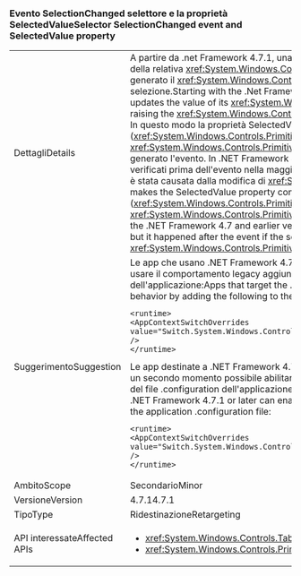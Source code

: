 ### <a name="selector-selectionchanged-event-and-selectedvalue-property"></a><span data-ttu-id="35149-101">Evento SelectionChanged selettore e la proprietà SelectedValue</span><span class="sxs-lookup"><span data-stu-id="35149-101">Selector SelectionChanged event and SelectedValue property</span></span>

|   |   |
|---|---|
|<span data-ttu-id="35149-102">Dettagli</span><span class="sxs-lookup"><span data-stu-id="35149-102">Details</span></span>|<span data-ttu-id="35149-103">A partire da .net Framework 4.7.1, una <xref:System.Windows.Controls.Primitives.Selector> Aggiorna sempre il valore della relativa <xref:System.Windows.Controls.Primitives.Selector.SelectedValue%2A> proprietà prima che venga generato il <xref:System.Windows.Controls.Primitives.Selector.SelectionChanged> evento quando cambia la selezione.</span><span class="sxs-lookup"><span data-stu-id="35149-103">Starting with the .Net Framework 4.7.1, a <xref:System.Windows.Controls.Primitives.Selector> always updates the value of its <xref:System.Windows.Controls.Primitives.Selector.SelectedValue%2A> property before raising the <xref:System.Windows.Controls.Primitives.Selector.SelectionChanged> event, when its selection changes.</span></span> <span data-ttu-id="35149-104">In questo modo la proprietà SelectedValue coerente con le altre proprietà di selezione (<xref:System.Windows.Controls.Primitives.Selector.SelectedItem%2A> e <xref:System.Windows.Controls.Primitives.Selector.SelectedIndex%2A>), che vengono aggiornati prima che venga generato l'evento. In .NET Framework 4.7 e nelle versioni precedenti, l'aggiornamento a SelectedValue si sono verificati prima dell'evento nella maggior parte dei casi, ma si è verificato dopo l'evento se la modifica della selezione è stata causata dalla modifica di <xref:System.Windows.Controls.Primitives.Selector.SelectedValue%2A> proprietà.</span><span class="sxs-lookup"><span data-stu-id="35149-104">This makes the SelectedValue property consistent with the other selection properties (<xref:System.Windows.Controls.Primitives.Selector.SelectedItem%2A> and <xref:System.Windows.Controls.Primitives.Selector.SelectedIndex%2A>), which are updated before raising the event.In the .NET Framework 4.7 and earlier versions, the update to SelectedValue happened before the event in most cases, but it happened after the event if the selection change was caused by changing the <xref:System.Windows.Controls.Primitives.Selector.SelectedValue%2A> property.</span></span>|
|<span data-ttu-id="35149-105">Suggerimento</span><span class="sxs-lookup"><span data-stu-id="35149-105">Suggestion</span></span>|<span data-ttu-id="35149-106">Le app che usano .NET Framework 4.7.1 o versioni successive possono rifiutare esplicitamente questo modificare e usare il comportamento legacy aggiungendo il comando seguente per il <code>&lt;runtime&gt;</code> sezione del file di configurazione dell'applicazione:</span><span class="sxs-lookup"><span data-stu-id="35149-106">Apps that target the .NET Framework 4.7.1 or later can opt out of this change and use legacy behavior by adding the following to the <code>&lt;runtime&gt;</code> section of the application configuration file:</span></span><pre><code class="language-xml">&lt;runtime&gt;&#13;&#10;&lt;AppContextSwitchOverrides&#13;&#10;value=&quot;Switch.System.Windows.Controls.TabControl.SelectionPropertiesCanLagBehindSelectionChangedEvent=true&quot; /&gt;&#13;&#10;&lt;/runtime&gt;&#13;&#10;</code></pre><span data-ttu-id="35149-107">Le app destinate a .NET Framework 4.7 o versioni precedenti ma sono in esecuzione su .NET Framework 4.7.1 o in un secondo momento possibile abilitare il nuovo comportamento aggiungendo la riga seguente al <code>&lt;runtime&gt;</code> sezione del file .configuration dell'applicazione:</span><span class="sxs-lookup"><span data-stu-id="35149-107">Apps that target the .NET Framework 4.7 or earlier but are running on the .NET Framework 4.7.1 or later can enable the new behavior by adding the following line to the <code>&lt;runtime&gt;</code> section of the application .configuration file:</span></span><pre><code class="language-xml">&lt;runtime&gt;&#13;&#10;&lt;AppContextSwitchOverrides value=&quot;Switch.System.Windows.Controls.TabControl.SelectionPropertiesCanLagBehindSelectionChangedEvent=false&quot; /&gt;&#13;&#10;&lt;/runtime&gt;&#13;&#10;</code></pre>|
|<span data-ttu-id="35149-108">Ambito</span><span class="sxs-lookup"><span data-stu-id="35149-108">Scope</span></span>|<span data-ttu-id="35149-109">Secondario</span><span class="sxs-lookup"><span data-stu-id="35149-109">Minor</span></span>|
|<span data-ttu-id="35149-110">Versione</span><span class="sxs-lookup"><span data-stu-id="35149-110">Version</span></span>|<span data-ttu-id="35149-111">4.7.1</span><span class="sxs-lookup"><span data-stu-id="35149-111">4.7.1</span></span>|
|<span data-ttu-id="35149-112">Tipo</span><span class="sxs-lookup"><span data-stu-id="35149-112">Type</span></span>|<span data-ttu-id="35149-113">Ridestinazione</span><span class="sxs-lookup"><span data-stu-id="35149-113">Retargeting</span></span>|
|<span data-ttu-id="35149-114">API interessate</span><span class="sxs-lookup"><span data-stu-id="35149-114">Affected APIs</span></span>|<ul><li><xref:System.Windows.Controls.TabControl.SelectedContent?displayProperty=nameWithType></li><li><xref:System.Windows.Controls.Primitives.Selector.SelectionChanged?displayProperty=nameWithType></li></ul>|

